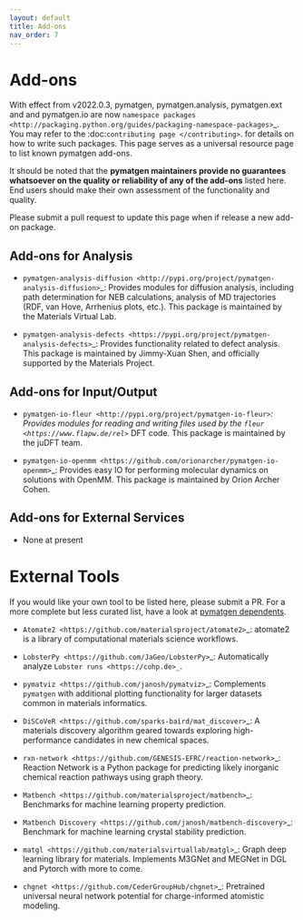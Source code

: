 ```yaml
---
layout: default
title: Add-ons
nav_order: 7
---
```


# Add-ons

With effect from v2022.0.3, pymatgen, pymatgen.analysis, pymatgen.ext and and pymatgen.io are now
`namespace packages <http://packaging.python.org/guides/packaging-namespace-packages>`_. You may refer to the
:doc:`contributing page </contributing>`. for details on how to write such packages. This page serves as a universal
resource page to list known pymatgen add-ons.

It should be noted that the **pymatgen maintainers provide no guarantees whatsoever on the quality or reliability of
any of the add-ons** listed here. End users should make their
own assessment of the functionality and quality.

Please submit a pull request to update this page when if release a new add-on package.

## Add-ons for Analysis

* `pymatgen-analysis-diffusion <http://pypi.org/project/pymatgen-analysis-diffusion>`_: Provides modules for diffusion
  analysis, including path determination for NEB calculations, analysis of MD trajectories (RDF, van Hove, Arrhenius
  plots, etc.). This package is maintained by the Materials Virtual Lab.

* `pymatgen-analysis-defects <https://pypi.org/project/pymatgen-analysis-defects>`_: Provides functionality related to
  defect analysis. This package is maintained by Jimmy-Xuan Shen, and officially supported by the Materials Project.

## Add-ons for Input/Output

* `pymatgen-io-fleur <http://pypi.org/project/pymatgen-io-fleur>`_: Provides modules for reading and writing
  files used by the `fleur <https://www.flapw.de/rel>`_ DFT code. This package is maintained by the juDFT team.

* `pymatgen-io-openmm <https://github.com/orionarcher/pymatgen-io-openmm>`_: Provides easy IO for performing 
  molecular dynamics on solutions with OpenMM. This package is maintained by Orion Archer Cohen.

## Add-ons for External Services

* None at present

# External Tools

If you would like your own tool to be listed here, please submit a PR. For a more complete but less curated list, have a
look at [pymatgen dependents](https://github.com/materialsproject/pymatgen/network/dependents).

* `Atomate2 <https://github.com/materialsproject/atomate2>`_: atomate2 is a library of computational materials science workflows.

* `LobsterPy <https://github.com/JaGeo/LobsterPy>`_: Automatically analyze `Lobster runs <https://cohp.de>_`.

* `pymatviz <https://github.com/janosh/pymatviz>`_: Complements ``pymatgen`` with additional plotting
  functionality for larger datasets common in materials informatics.

* `DiSCoVeR <https://github.com/sparks-baird/mat_discover>`_: A materials discovery algorithm geared towards exploring
  high-performance candidates in new chemical spaces.

* `rxn-network <https://github.com/GENESIS-EFRC/reaction-network>`_: Reaction Network is a Python package for predicting likely
  inorganic chemical reaction pathways using graph theory.

* `Matbench <https://github.com/materialsproject/matbench>`_: Benchmarks for machine learning property prediction.

* `Matbench Discovery <https://github.com/janosh/matbench-discovery>`_: Benchmark for machine learning crystal stability prediction.

* `matgl <https://github.com/materialsvirtuallab/matgl>`_: Graph deep learning library for materials. Implements M3GNet and MEGNet in DGL and Pytorch with more to come.

* `chgnet <https://github.com/CederGroupHub/chgnet>`_: Pretrained universal neural network potential for charge-informed atomistic modeling.
